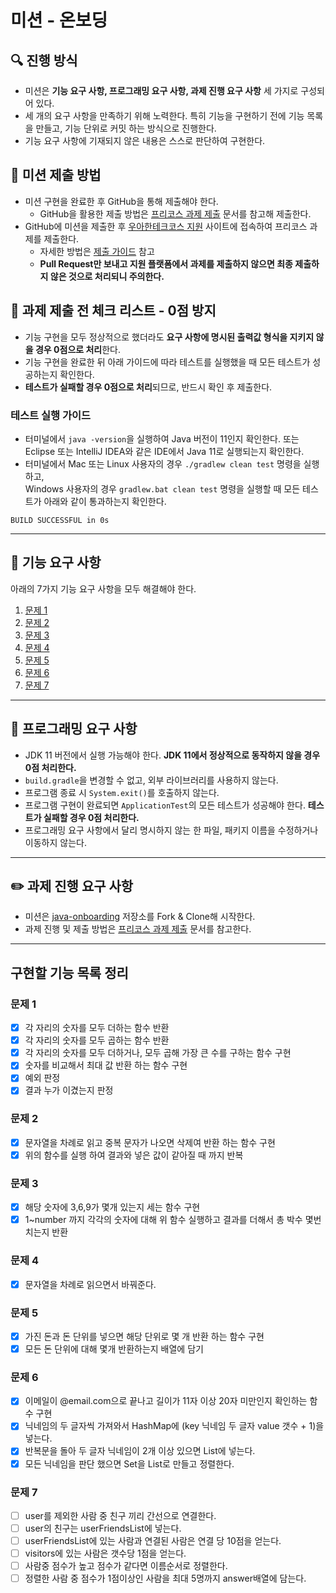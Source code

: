 # 미션 - 온보딩

## 🔍 진행 방식

- 미션은 **기능 요구 사항, 프로그래밍 요구 사항, 과제 진행 요구 사항** 세 가지로 구성되어 있다.
- 세 개의 요구 사항을 만족하기 위해 노력한다. 특히 기능을 구현하기 전에 기능 목록을 만들고, 기능 단위로 커밋 하는 방식으로 진행한다.
- 기능 요구 사항에 기재되지 않은 내용은 스스로 판단하여 구현한다.

## 📮 미션 제출 방법

- 미션 구현을 완료한 후 GitHub을 통해 제출해야 한다.
    - GitHub을 활용한 제출 방법은 [프리코스 과제 제출](https://github.com/woowacourse/woowacourse-docs/tree/master/precourse) 문서를 참고해
      제출한다.
- GitHub에 미션을 제출한 후 [우아한테크코스 지원](https://apply.techcourse.co.kr) 사이트에 접속하여 프리코스 과제를 제출한다.
    - 자세한 방법은 [제출 가이드](https://github.com/woowacourse/woowacourse-docs/tree/master/precourse#제출-가이드) 참고
    - **Pull Request만 보내고 지원 플랫폼에서 과제를 제출하지 않으면 최종 제출하지 않은 것으로 처리되니 주의한다.**

## 🚨 과제 제출 전 체크 리스트 - 0점 방지

- 기능 구현을 모두 정상적으로 했더라도 **요구 사항에 명시된 출력값 형식을 지키지 않을 경우 0점으로 처리**한다.
- 기능 구현을 완료한 뒤 아래 가이드에 따라 테스트를 실행했을 때 모든 테스트가 성공하는지 확인한다.
- **테스트가 실패할 경우 0점으로 처리**되므로, 반드시 확인 후 제출한다.

### 테스트 실행 가이드

- 터미널에서 `java -version`을 실행하여 Java 버전이 11인지 확인한다. 또는 Eclipse 또는 IntelliJ IDEA와 같은 IDE에서 Java 11로 실행되는지 확인한다.
- 터미널에서 Mac 또는 Linux 사용자의 경우 `./gradlew clean test` 명령을 실행하고,   
  Windows 사용자의 경우  `gradlew.bat clean test` 명령을 실행할 때 모든 테스트가 아래와 같이 통과하는지 확인한다.

```
BUILD SUCCESSFUL in 0s
```

---

## 🚀 기능 요구 사항

아래의 7가지 기능 요구 사항을 모두 해결해야 한다.

1. [문제 1](./docs/PROBLEM1.md)
2. [문제 2](./docs/PROBLEM2.md)
3. [문제 3](./docs/PROBLEM3.md)
4. [문제 4](./docs/PROBLEM4.md)
5. [문제 5](./docs/PROBLEM5.md)
6. [문제 6](./docs/PROBLEM6.md)
7. [문제 7](./docs/PROBLEM7.md)

---

## 🎯 프로그래밍 요구 사항

- JDK 11 버전에서 실행 가능해야 한다. **JDK 11에서 정상적으로 동작하지 않을 경우 0점 처리한다.**
- `build.gradle`을 변경할 수 없고, 외부 라이브러리를 사용하지 않는다.
- 프로그램 종료 시 `System.exit()`를 호출하지 않는다.
- 프로그램 구현이 완료되면 `ApplicationTest`의 모든 테스트가 성공해야 한다. **테스트가 실패할 경우 0점 처리한다.**
- 프로그래밍 요구 사항에서 달리 명시하지 않는 한 파일, 패키지 이름을 수정하거나 이동하지 않는다.

---

## ✏️ 과제 진행 요구 사항

- 미션은 [java-onboarding](https://github.com/woowacourse-precourse/java-onboarding) 저장소를 Fork & Clone해 시작한다.
- 과제 진행 및 제출 방법은 [프리코스 과제 제출](https://github.com/woowacourse/woowacourse-docs/tree/master/precourse) 문서를 참고한다.

---

## 구현할 기능 목록 정리

### 문제 1

- [x] 각 자리의 숫자를 모두 더하는 함수 반환
- [x] 각 자리의 숫자를 모두 곱하는 함수 반환
- [x] 각 자리의 숫자를 모두 더하거나, 모두 곱해 가장 큰 수를 구하는 함수 구현
- [x] 숫자를 비교해서 최대 값 반환 하는 함수 구현
- [x] 예외 판정
- [x] 결과 누가 이겼는지 판정

### 문제 2

- [x] 문자열을 차례로 읽고 중복 문자가 나오면 삭제여 반환 하는 함수 구현
- [x] 위의 함수를 실행 하여 결과와 넣은 값이 같아질 때 까지 반복

### 문제 3

- [x] 해당 숫자에 3,6,9가 몇개 있는지 세는 함수 구현
- [x] 1~number 까지 각각의 숫자에 대해 위 함수 실행하고 결과를 더해서 총 박수 몇번 치는지 반환

### 문제 4

- [x] 문자열을 차례로 읽으면서 바꿔준다.

### 문제 5

- [x] 가진 돈과 돈 단위를 넣으면 해당 단위로 몇 개 반환 하는 함수 구현
- [x] 모든 돈 단위에 대해 몇개 반환하는지 배열에 담기

### 문제 6

- [x] 이메일이 @email.com으로 끝나고 길이가 11자 이상 20자 미만인지 확인하는 함수 구현
- [x] 닉네임의 두 글자씩 가져와서 HashMap에 (key 닉네임 두 글자 value 갯수 + 1)을 넣는다.
- [x] 반복문을 돌아 두 글자 닉네임이 2개 이상 있으면 List에 넣는다.
- [x] 모든 닉네임을 판단 했으면 Set을 List로 만들고 정렬한다.

### 문제 7

- [ ] user를 제외한 사람 중 친구 끼리 간선으로 연결한다.
- [ ] user의 친구는 userFriendsList에 넣는다.
- [ ] userFriendsList에 있는 사람과 연결된 사람은 연결 당 10점을 얻는다.
- [ ] visitors에 있는 사람은 갯수당 1점을 얻는다.
- [ ] 사람중 점수가 높고 점수가 같다면 이름순서로 정렬한다.
- [ ] 정렬한 사람 중 점수가 1점이상인 사람을 최대 5명까지 answer배열에 담는다.